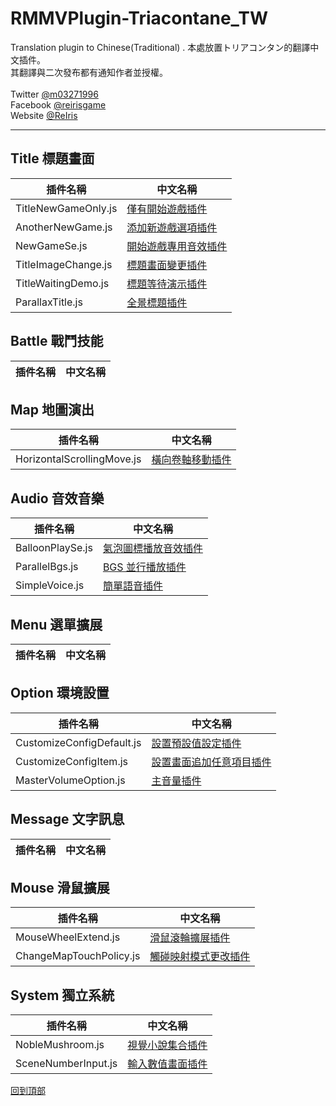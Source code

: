 # RMMVPlugin-Triacontane_TW
Translation plugin to Chinese(Traditional) .
本處放置トリアコンタン的翻譯中文插件。<br>
其翻譯與二次發布都有通知作者並授權。<br>
<br>
Twitter [@m03271996](https://twitter.com/m03271996)<br>
Facebook [@reirisgame](https://www.facebook.com/reirisgame/)<br>
Website [@ReIris](https://m03271996.wixsite.com/reirisgame)<br>
* * *
## Title 標題畫面 <br>
| 插件名稱               | 中文名稱              |
| --------------------- | --------------------- |
| TitleNewGameOnly.js       | [僅有開始遊戲插件](https://github.com/mr099985/RMMVPlugin-Triacontane_TW/blob/master/Title/TitleNewGameOnly.js)    |
| AnotherNewGame.js       | [添加新遊戲選項插件](https://github.com/mr099985/RMMVPlugin-Triacontane_TW/blob/master/Title/AnotherNewGame.js)    |
| NewGameSe.js       | [開始遊戲專用音效插件](https://github.com/mr099985/RMMVPlugin-Triacontane_TW/blob/master/Title/NewGameSe.js)    |
| TitleImageChange.js       | [標題畫面變更插件](https://github.com/mr099985/RMMVPlugin-Triacontane_TW/blob/master/Title/TitleImageChange.js)    |
| TitleWaitingDemo.js       | [標題等待演示插件](https://github.com/mr099985/RMMVPlugin-Triacontane_TW/blob/master/Title/TitleWaitingDemo.js)    |
| ParallaxTitle.js       | [全景標題插件](https://github.com/mr099985/RMMVPlugin-Triacontane_TW/blob/master/Title/ParallaxTitle.js)    |
## Battle 戰鬥技能 <br>
| 插件名稱               | 中文名稱              |
| --------------------- | --------------------- |
## Map 地圖演出 <br>
| 插件名稱               | 中文名稱              |
| --------------------- | --------------------- |
| HorizontalScrollingMove.js       | [橫向卷軸移動插件](https://github.com/mr099985/RMMVPlugin-Triacontane_TW/blob/master/Map/HorizontalScrollingMove.js)    |
## Audio 音效音樂 <br>
| 插件名稱               | 中文名稱              |
| --------------------- | --------------------- |
| BalloonPlaySe.js       | [氣泡圖標播放音效插件](https://github.com/mr099985/RMMVPlugin-Triacontane_TW/blob/master/Audio/BalloonPlaySe.js)    |
| ParallelBgs.js      | [BGS 並行播放插件](https://github.com/mr099985/RMMVPlugin-Triacontane_TW/blob/master/Audio/ParallelBgs.js)    |
| SimpleVoice.js      | [簡單語音插件](https://github.com/mr099985/RMMVPlugin-Triacontane_TW/blob/master/Audio/SimpleVoice.js)    |
## Menu 選單擴展 <br>
| 插件名稱               | 中文名稱              |
| --------------------- | --------------------- |
## Option 環境設置 <br>
| 插件名稱               | 中文名稱              |
| --------------------- | --------------------- |
| CustomizeConfigDefault.js      | [設置預設值設定插件](https://github.com/mr099985/RMMVPlugin-Triacontane_TW/blob/master/Option/CustomizeConfigDefault.js)    |
| CustomizeConfigItem.js      | [設置畫面追加任意項目插件](https://github.com/mr099985/RMMVPlugin-Triacontane_TW/blob/master/Option/CustomizeConfigItem.js)    |
| MasterVolumeOption.js      | [主音量插件](https://github.com/mr099985/RMMVPlugin-Triacontane_TW/blob/master/Option/MasterVolumeOption.js)    |
## Message 文字訊息 <br>
| 插件名稱               | 中文名稱              |
| --------------------- | --------------------- |
## Mouse 滑鼠擴展 <br>
| 插件名稱               | 中文名稱              |
| --------------------- | --------------------- |
| MouseWheelExtend.js      | [滑鼠滾輪擴展插件](https://github.com/mr099985/RMMVPlugin-Triacontane_TW/blob/master/Mouse/MouseWheelExtend.js)    |
| ChangeMapTouchPolicy.js      | [觸碰映射模式更改插件](https://github.com/mr099985/RMMVPlugin-Triacontane_TW/blob/master/Mouse/ChangeMapTouchPolicy.js)    |
## System 獨立系統 <br>
| 插件名稱               | 中文名稱              |
| --------------------- | --------------------- |
| NobleMushroom.js      | [視覺小說集合插件](https://github.com/mr099985/RMMVPlugin-Triacontane_TW/blob/master/System/NobleMushroom.js)    |
| SceneNumberInput.js      | [輸入數值畫面插件](https://github.com/mr099985/RMMVPlugin-Triacontane_TW/blob/master/System/SceneNumberInput.js)    |


[回到頂部](#readme)
